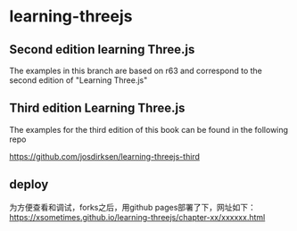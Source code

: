 learning-threejs
================

## Second edition learning Three.js

The examples in this branch are based on r63 and correspond to the second edition of "Learning Three.js"

## Third edition Learning Three.js

The examples for the third edition of this book can be found in the following repo

https://github.com/josdirksen/learning-threejs-third

## deploy

为方便查看和调试，forks之后，用github pages部署了下，网址如下：
https://xsometimes.github.io/learning-threejs/chapter-xx/xxxxxx.html

